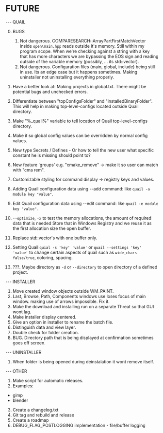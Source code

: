 # FUTURE

--- QUAIL

00. BUGS

	01. Not dangerous. COMPARESEARCH::ArrayPartFirstMatchVector inside `open\main.hpp` reads outside it's memory. 
		Still within my program scope. When we're checking against a string with a key that has more characters we are
		bypassing the EOS sign and reading outside of the variable memory (possibly, ... its std::vector).
	02. Not dangerous. Configuration files (main, global, include) being still in use. 
		Its an edge case but it happens sometimes. Making uninstaller not uninstalling everything properly.

01. Have a better look at: Making projects in global.txt. There might be potential bugs and unchecked errors.
02. Differentiate between "topConfigsFolder" and "installedBinaryFolder". This will help in making 
	top-level-configs located outside Quail directory.
03. Make "%_quail%" variable to tell location of Quail top-level-configs directory. 
04. Make it so global config values can be overridden by normal config values.
05. New type Secrets / Defines - Or how to tell the new user what specific constant he is missing should point to?
06. New feature 'groups' e.g. "cmake_remove" -> make it so user can match with "cma rem".
07. Customizable styling for command display -> registry keys and values.
08. Adding Quail configuration data using --add command: like `quail -a module key "value"`.
09. Edit Quail configuration data using --edit command: like `quail -e module key "value"`.
10. `--optimize`, `-x` to test the memory allocations, the amount of required data that is needed 
	Store that in Windows Registry and we reuse it as the first allocation size the open buffer.
11. Replace std::vector's with one buffer only.
12. Setting Quail `quial -s 'key' 'value'` or `quail --settings 'key' 'value'` to change certain aspects of quail
	such as `wide_chars false/true`, coloring, spacing.
13. ???. Maybe directory as `-d` or `--directory` to open directory of a defined project.

--- INSTALLER

01. Move created window objects outside WM_PAINT.
02. Last, Browse, Path, Components windows use loses focus of main window. making use of arrows impossible. Fix it.
03. Make the download and installing run on a separate Threat so that GUI wont lag.
04. Make installer display centered.
05. Give an option in installer to rename the batch file.
06. Distinguish data and view layer.
07. Double check for folder creation.
08. BUG. Directory path that is being displayed at confirmation sometimes goes off screen.

--- UNINSTALLER

01. When folder is being opened during deinstalation it wont remove itself. 

--- OTHER

01. Make script for automatic releases.
02. Examples:
- gimp
- blender
03. Create a changelog.txt
04. Git tag and rebuild and release
05. Create a roadmap
06. DEBUG_FLAG_POSTLOGGING implementation - file/buffer logging
